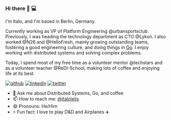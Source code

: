 ### Hi there 👋 💻

I'm Italo, and I'm based in Berlin, Germany. 

Currently working as VP of Platform Engineering @urbansportsclub. Previously, I was heading the technology department as CTO @Lykon. I also worked @N26 and @HelloFresh, mainly growing outstanding teams, fostering a good engineering culture, and doing things in [Go](https://go.dev/). I enjoy working with distributed systems and solving complex problems.

Today, I spend most of my free time as a volunteer mentor @techstars and as a volunteer teacher @ReDI-School, making lots of coffee and enjoying life at its best.

[![github](https://img.shields.io/badge/GitHub-000000?style=for-the-badge&logo=GitHub&logoColor=white)](https://github.com/italolelis)
[![linkedin](https://img.shields.io/badge/LinkedIn-000000?style=for-the-badge&logo=LinkedIn&logoColor=white)](https://linkedin.com/in/italolelis)
[![twitter](https://img.shields.io/badge/Twitter-000000?style=for-the-badge&logo=Twitter&logoColor=white)](https://twitter.com/italolelis)

- 💬 Ask me about Distributed Systems, Go, and coffee
- 📫 How to reach me: [@italolelis](https://twitter.com/italolelis)
- 😄 Pronouns: He/Him
- ⚡ Fun fact: I love to play D&D and Airplanes ✈️
